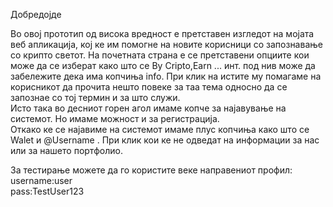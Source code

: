 Добредојде 

Во овој прототип од висока вредност е претставен изгледот на мојата веб апликација, кој ке им помогне на новите корисници со запознавање со крипто светот.
На почетната страна е се претставени опциите кои може да се изберат како што се By Cripto,Earn ... инт. под нив може да забележите дека има копчиња info.
При клик на истите му помагаме на корисникот да прочита нешто повеке за таа тема односно да се запознае со тој термин и за што служи.<br>
Исто така во десниот горен агол имаме копче за најавување на системот. Но имаме можност и за регистрација.<br>
Откако ке се најавиме на системот имаме плус копчиња како што се Walet и  @Username . При клик кои ке не одведат на информации за нас или за нашето портфолио.<br>

За тестирање можете да го користите веке направениот профил:<br>
username:user<br>
pass:TestUser123



